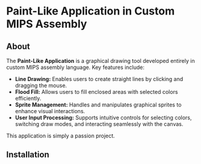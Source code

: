 # Paint-Like Application in Custom MIPS Assembly

## About

The **Paint-Like Application** is a graphical drawing tool developed entirely in custom MIPS assembly language. Key features include:

- **Line Drawing:** Enables users to create straight lines by clicking and dragging the mouse.
- **Flood Fill:** Allows users to fill enclosed areas with selected colors efficiently.
- **Sprite Management:** Handles and manipulates graphical sprites to enhance visual interactions.
- **User Input Processing:** Supports intuitive controls for selecting colors, switching draw modes, and interacting seamlessly with the canvas.

This application is simply a passion project.

## Installation

<!-- 
### Installation

1. **Clone the Repository:**
   ```bash
   git clone https://github.com/yourusername/paint-like-app.git
